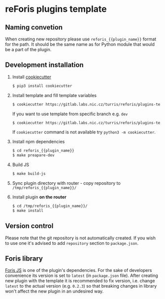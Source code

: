 # reForis plugins template

## Naming convetion
When creating new repository please use `reforis_{{plugin_name}}` format for the path. It should be the same name as for Python module that would be a part of the plugin.

## Development installation

1. Install [cookiecutter](https://cookiecutter.readthedocs.io/en/latest/)
    ```bash
    $ pip3 install cookiecutter
    ```

2. Install template and fill template variables
    ```bash
    $ cookiecutter https://gitlab.labs.nic.cz/turris/reforis/plugins-template
    ```
    If you want to use template from specific branch e.g. `dev`
    ```bash
    $ cookiecutter https://gitlab.labs.nic.cz/turris/reforis/plugins-template --checkout dev
    ```
    If `cookiecutter` command is not available try `python3 -m cookiecutter`.

3. Install npm dependencies
    ```bash
    $ cd reforis_{{plugin_name}}
    $ make preapare-dev
    ```

4. Build JS
    ```bash
    $ make build-js
    ```

5. Sync plugin directory with router - copy repository to `/tmp/reforis_{{plugin_name}}/`

6. Install plugin **on the router**
    ```bash
    $ cd /tmp/reforis_{{plugin_name}}/
    $ make install
    ```

## Version control
Please note that the git repository is not automatically created. If you wish to use one it's advised to add `repository` section to `package.json`.

## Foris library
[Foris JS](https://gitlab.labs.nic.cz/turris/reforis/foris-js) is one of the plugin's dependencies. For the sake of developers convenience its version is set to `latest` (in `package.json` file). After creating new plugin with the template it is recommended to fix version, i.e. change `latest` to the actual version (e.g. `0.2.3`) so that breaking changes in library won't affect the new plugin in an undesired way.
